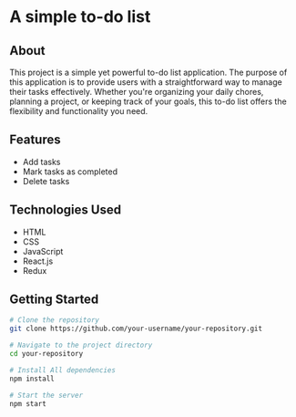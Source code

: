 # A simple to-do list

## About

This project is a simple yet powerful to-do list application. The purpose of this application is to provide users with a straightforward way to manage their tasks effectively. Whether you're organizing your daily chores, planning a project, or keeping track of your goals, this to-do list offers the flexibility and functionality you need.

## Features

- Add tasks
- Mark tasks as completed
- Delete tasks

## Technologies Used

- HTML
- CSS
- JavaScript
- React.js
- Redux

## Getting Started
  
```bash
# Clone the repository
git clone https://github.com/your-username/your-repository.git

# Navigate to the project directory
cd your-repository

# Install All dependencies
npm install

# Start the server
npm start
